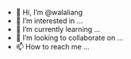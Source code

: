 - 👋 Hi, I’m @walaliang
- 👀 I’m interested in ...
- 🌱 I’m currently learning ...
- 💞️ I’m looking to collaborate on ...
- 📫 How to reach me ...

<!---
walaliang/walaliang is a ✨ special ✨ repository because its `README.md` (this file) appears on your GitHub profile.
You can click the Preview link to take a look at your changes.
--->
